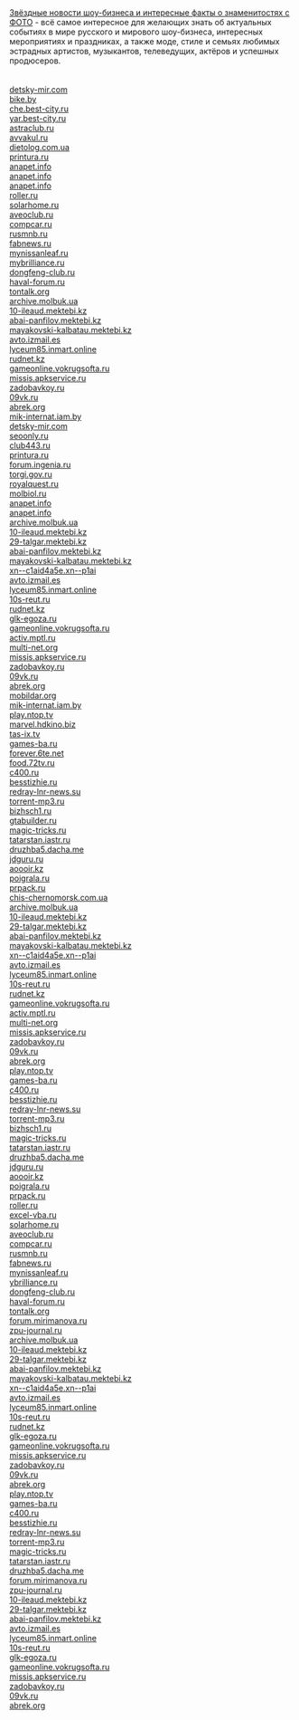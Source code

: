 <html lang="ru">
  <header>
    <meta charset="utf-8">
  </header>
  <body>
    <div class="content">
<br><br>
      <a href="http://www.newstheme.ru/?page_id=12208" title="Звёздные новости шоу-бизнеса и интересные факты о знаменитостях с ФОТО">Звёздные новости шоу-бизнеса и интересные факты о знаменитостях с ФОТО</a> - всё самое интересное для желающих знать об актуальных событиях в мире русского и мирового шоу-бизнеса, интересных мероприятиях и праздниках, а также моде, стиле и семьях любимых эстрадных артистов, музыкантов, телеведущих, актёров и успешных продюсеров.
<br><br><br>
<a href="http://detsky-mir.com/blog/36232/dostoinstva_klimaticheskoj_tehniki">detsky-mir.com</a><br>
<a href="http://bike.by/forum/viewtopic.php?f=77&t=10306&p=15162#p15162">bike.by</a><br>
<a href="http://che.best-city.ru/forum/thread43196/#reply68111">che.best-city.ru</a><br>
<a href="http://yar.best-city.ru/forum/thread57260/#reply60702">yar.best-city.ru</a><br>
<a href="http://astraclub.ru/members/202824-stasika">astraclub.ru</a><br>
<a href="http://avvakul.ru/forum/memberlist.php?mode=viewprofile&u=8838">avvakul.ru</a><br>
<a href="http://dietolog.com.ua/forum/viewtopic.php?p=396860#396860">dietolog.com.ua</a><br>
<a href="http://printura.ru/clients/13001/">printura.ru</a><br>
<a href="http://anapet.info/catalog//link/188540">anapet.info</a><br>
<a href="http://anapet.info/catalog//link/188541">anapet.info</a><br>
<a href="http://anapet.info/catalog//link/188542">anapet.info</a><br>
<a href="http://roller.ru/newforum/profile.php?mode=viewprofile&u=98653">roller.ru</a><br>
<a href="http://solarhome.ru/forum/index.php?action=profile;u=9637">solarhome.ru</a><br>
<a href="http://aveoclub.ru/forum/index.php?showuser=250046">aveoclub.ru</a><br>
<a href="http://compcar.ru/forum/member.php?u=88555">compcar.ru</a><br>
<a href="http://rusmnb.ru/index.php?action=profile;u=54018">rusmnb.ru</a><br>
<a href="http://fabnews.ru/forum/member.php?u=3975">fabnews.ru</a><br>
<a href="http://mynissanleaf.ru/profile.php?section=about&id=8549">mynissanleaf.ru</a><br>
<a href="http://mybrilliance.ru/profile.php?section=about&id=3524">mybrilliance.ru</a><br>
<a href="http://dongfeng-club.ru/profile.php?section=about&id=4393">dongfeng-club.ru</a><br>
<a href="http://haval-forum.ru/profile.php?section=about&id=3373">haval-forum.ru</a><br>
<a href="http://tontalk.org/members/1390/">tontalk.org</a><br>
<a href="http://archive.molbuk.ua/user/KatyST/">archive.molbuk.ua</a><br>
<a href="http://10-ileaud.mektebi.kz/user/KatyST/">10-ileaud.mektebi.kz</a><br>
<a href="http://abai-panfilov.mektebi.kz/user/KatyST/">abai-panfilov.mektebi.kz</a><br>
<a href="http://mayakovski-kalbatau.mektebi.kz/user/KatyST/">mayakovski-kalbatau.mektebi.kz</a><br>
<a href="http://avto.izmail.es/user/KatyST/">avto.izmail.es</a><br>
<a href="http://lyceum85.inmart.online/user/KatyST/">lyceum85.inmart.online</a><br>
<a href="http://rudnet.kz/index.php?subaction=userinfo&user=KatyST">rudnet.kz</a><br>
<a href="http://gameonline.vokrugsofta.ru/user/KatyST/">gameonline.vokrugsofta.ru</a><br>
<a href="http://missis.apkservice.ru/index.php?subaction=userinfo&user=KatyST">missis.apkservice.ru</a><br>
<a href="http://zadobavkoy.ru/user/KatyST/">zadobavkoy.ru</a><br>
<a href="http://09vk.ru/user/KatyST/">09vk.ru</a><br>
<a href="http://abrek.org/user/KatyST/">abrek.org</a><br>
<a href="http://mik-internat.iam.by/user/KatyST/">mik-internat.iam.by</a><br>
<a href="http://detsky-mir.com/blog/36236/ot_chego_zavisjat_ceny_na_kondicionery">detsky-mir.com</a><br>
<a href="http://seoonly.ru/hosting/luchshij-xosting-vps-serveri/">seoonly.ru</a><br>
<a href="http://club443.ru/index.php?showuser=118469">club443.ru</a><br>
<a href="http://printura.ru/clients/13001/">printura.ru</a><br>
<a href="http://forum.ingenia.ru/profile.php?id=44291">forum.ingenia.ru</a><br>
<a href="http://torgi.gov.ru/forum/user/profile/1534068.page">torgi.gov.ru</a><br>
<a href="http://royalquest.ru/forum/index.php?showuser=3581520">royalquest.ru</a><br>
<a href="http://molbiol.ru/forums/index.php?showuser=1197246">molbiol.ru</a><br>
<a href="http://anapet.info/catalog//link/188538">anapet.info</a><br>
<a href="http://anapet.info/catalog//link/188539">anapet.info</a><br>
<a href="http://archive.molbuk.ua/user/KatyST/">archive.molbuk.ua</a><br>
<a href="http://10-ileaud.mektebi.kz/user/KatyST/">10-ileaud.mektebi.kz</a><br>
<a href="http://29-talgar.mektebi.kz/user/KatyST/">29-talgar.mektebi.kz</a><br>
<a href="http://abai-panfilov.mektebi.kz/user/KatyST/">abai-panfilov.mektebi.kz</a><br>
<a href="http://mayakovski-kalbatau.mektebi.kz/user/KatyST/">mayakovski-kalbatau.mektebi.kz</a><br>
<a href="http://xn--c1aid4a5e.xn--p1ai/user/KatyST/">xn--c1aid4a5e.xn--p1ai</a><br>
<a href="http://avto.izmail.es/user/KatyST/">avto.izmail.es</a><br>
<a href="http://lyceum85.inmart.online/user/KatyST/">lyceum85.inmart.online</a><br>
<a href="http://10s-reut.ru/user/KatyST/">10s-reut.ru</a><br>
<a href="http://rudnet.kz/index.php?subaction=userinfo&user=KatyST">rudnet.kz</a><br>
<a href="http://glk-egoza.ru/user/KatyST/">glk-egoza.ru</a><br>
<a href="http://gameonline.vokrugsofta.ru/user/KatyST/">gameonline.vokrugsofta.ru</a><br>
<a href="http://activ.mptl.ru/user/KatyST/">activ.mptl.ru</a><br>
<a href="http://multi-net.org/index.php?subaction=userinfo&user=KatyST">multi-net.org</a><br>
<a href="http://missis.apkservice.ru/index.php?subaction=userinfo&user=KatyST">missis.apkservice.ru</a><br>
<a href="http://zadobavkoy.ru/user/KatyST/">zadobavkoy.ru</a><br>
<a href="http://09vk.ru/user/KatyST/">09vk.ru</a><br>
<a href="http://abrek.org/user/KatyST/">abrek.org</a><br>
<a href="http://mobildar.org/user/KatyST/">mobildar.org</a><br>
<a href="http://mik-internat.iam.by/user/KatyST/">mik-internat.iam.by</a><br>
<a href="http://play.ntop.tv/user/KondizionerM/">play.ntop.tv</a><br>
<a href="http://marvel.hdkino.biz/user/KondizionerM/">marvel.hdkino.biz</a><br>
<a href="http://tas-ix.tv/user/KondizionerM/">tas-ix.tv</a><br>
<a href="http://games-ba.ru/user/KondizionerM/">games-ba.ru</a><br>
<a href="http://forever.6te.net/user/KondizionerM/">forever.6te.net</a><br>
<a href="http://food.72tv.ru/user/KondizionerM/">food.72tv.ru</a><br>
<a href="http://c400.ru/index.php?subaction=userinfo&user=KondizionerM">c400.ru</a><br>
<a href="http://besstizhie.ru/user/KondizionerM/">besstizhie.ru</a><br>
<a href="http://redray-lnr-news.su/user/KondizionerM/">redray-lnr-news.su</a><br>
<a href="http://torrent-mp3.ru/user/KondizionerM/">torrent-mp3.ru</a><br>
<a href="http://bizhsch1.ru/user/KondizionerM/">bizhsch1.ru</a><br>
<a href="http://gtabuilder.ru/user/KondizionerM/">gtabuilder.ru</a><br>
<a href="http://magic-tricks.ru/user/KondizionerM/">magic-tricks.ru</a><br>
<a href="http://tatarstan.iastr.ru/user/KondizionerM/">tatarstan.iastr.ru</a><br>
<a href="http://druzhba5.dacha.me/user/KondizionerM/">druzhba5.dacha.me</a><br>
<a href="http://jdguru.ru/user/KondizionerM/">jdguru.ru</a><br>
<a href="http://aoooir.kz/user/KondizionerM/">aoooir.kz</a><br>
<a href="http://poigrala.ru/user/KondizionerM/">poigrala.ru</a><br>
<a href="http://prpack.ru/user/KondizionerM/">prpack.ru</a><br>
<a href="http://chis-chernomorsk.com.ua/user/KondizionerM/">chis-chernomorsk.com.ua</a><br>
<a href="http://archive.molbuk.ua/user/BrestBest/">archive.molbuk.ua</a><br>
<a href="http://10-ileaud.mektebi.kz/user/BrestBest/">10-ileaud.mektebi.kz</a><br>
<a href="http://29-talgar.mektebi.kz/user/BrestBest/">29-talgar.mektebi.kz</a><br>
<a href="http://abai-panfilov.mektebi.kz/user/BrestBest/">abai-panfilov.mektebi.kz</a><br>
<a href="http://mayakovski-kalbatau.mektebi.kz/user/BrestBest/">mayakovski-kalbatau.mektebi.kz</a><br>
<a href="http://xn--c1aid4a5e.xn--p1ai/user/BrestBest/">xn--c1aid4a5e.xn--p1ai</a><br>
<a href="http://avto.izmail.es/user/BrestBest/">avto.izmail.es</a><br>
<a href="http://lyceum85.inmart.online/user/BrestBest/">lyceum85.inmart.online</a><br>
<a href="http://10s-reut.ru/user/BrestBest/">10s-reut.ru</a><br>
<a href="http://rudnet.kz/index.php?subaction=userinfo&user=BrestBest">rudnet.kz</a><br>
<a href="http://gameonline.vokrugsofta.ru/user/BrestBest/">gameonline.vokrugsofta.ru</a><br>
<a href="http://activ.mptl.ru/user/BrestBest/">activ.mptl.ru</a><br>
<a href="http://multi-net.org/index.php?subaction=userinfo&user=BrestBest">multi-net.org</a><br>
<a href="http://missis.apkservice.ru/index.php?subaction=userinfo&user=BrestBest">missis.apkservice.ru</a><br>
<a href="http://zadobavkoy.ru/user/BrestBest/">zadobavkoy.ru</a><br>
<a href="http://09vk.ru/user/BrestBest/">09vk.ru</a><br>
<a href="http://abrek.org/user/BrestBest/">abrek.org</a><br>
<a href="http://play.ntop.tv/user/BrestBest/">play.ntop.tv</a><br>
<a href="http://games-ba.ru/user/BrestBest/">games-ba.ru</a><br>
<a href="http://c400.ru/index.php?subaction=userinfo&user=BrestBest">c400.ru</a><br>
<a href="http://besstizhie.ru/user/BrestBest/">besstizhie.ru</a><br>
<a href="http://redray-lnr-news.su/user/BrestBest/">redray-lnr-news.su</a><br>
<a href="http://torrent-mp3.ru/user/BrestBest/">torrent-mp3.ru</a><br>
<a href="http://bizhsch1.ru/user/BrestBest/">bizhsch1.ru</a><br>
<a href="http://magic-tricks.ru/user/BrestBest/">magic-tricks.ru</a><br>
<a href="http://tatarstan.iastr.ru/user/BrestBest/">tatarstan.iastr.ru</a><br>
<a href="http://druzhba5.dacha.me/user/BrestBest/">druzhba5.dacha.me</a><br>
<a href="http://jdguru.ru/user/BrestBest/">jdguru.ru</a><br>
<a href="http://aoooir.kz/user/BrestBest/">aoooir.kz</a><br>
<a href="http://poigrala.ru/user/BrestBest/">poigrala.ru</a><br>
<a href="http://prpack.ru/user/BrestBest/">prpack.ru</a><br>
<a href="http://roller.ru/newforum/profile.php?mode=viewprofile&u=98653">roller.ru</a><br>
<a href="http://excel-vba.ru/forum/index.php?action=profile;u=15616">excel-vba.ru</a><br>
<a href="http://solarhome.ru/forum/index.php?action=profile;u=9637">solarhome.ru</a><br>
<a href="http://aveoclub.ru/forum/index.php?showuser=250046">aveoclub.ru</a><br>
<a href="http://compcar.ru/forum/member.php?u=88555">compcar.ru</a><br>
<a href="http://rusmnb.ru/index.php?action=profile;u=54018">rusmnb.ru</a><br>
<a href="http://fabnews.ru/forum/member.php?u=3975">fabnews.ru</a><br>
<a href="http://mynissanleaf.ru/profile.php?section=about&id=8549">mynissanleaf.ru</a><br>
<a href="http://mybrilliance.ru/profile.php?section=about&id=3524">ybrilliance.ru</a><br>
<a href="http://dongfeng-club.ru/profile.php?section=about&id=4393">dongfeng-club.ru</a><br>
<a href="http://haval-forum.ru/profile.php?section=about&id=3373">haval-forum.ru</a><br>
<a href="http://tontalk.org/members/1390/">tontalk.org</a><br>
<a href="http://forum.mirimanova.ru/index.php?showuser=186433">forum.mirimanova.ru</a><br>
<a href="http://zpu-journal.ru/forum/read.php?TID=81&MID=5800#message5800">zpu-journal.ru</a><br>
<a href="http://archive.molbuk.ua/user/KlimatGrodno/">archive.molbuk.ua</a><br>
<a href="http://10-ileaud.mektebi.kz/user/VitebskKlimat/">10-ileaud.mektebi.kz</a><br>
<a href="http://29-talgar.mektebi.kz/user/VitebskKlimat/">29-talgar.mektebi.kz</a><br>
<a href="http://abai-panfilov.mektebi.kz/user/VitebskKlimat/">abai-panfilov.mektebi.kz</a><br>
<a href="http://mayakovski-kalbatau.mektebi.kz/user/KlimatGrodno/">mayakovski-kalbatau.mektebi.kz</a><br>
<a href="http://xn--c1aid4a5e.xn--p1ai/user/KlimatGrodno/">xn--c1aid4a5e.xn--p1ai</a><br>
<a href="http://avto.izmail.es/user/VitebskKlimat/">avto.izmail.es</a><br>
<a href="http://lyceum85.inmart.online/user/VitebskKlimat/">lyceum85.inmart.online</a><br>
<a href="http://10s-reut.ru/user/VitebskKlimat/">10s-reut.ru</a><br>
<a href="http://rudnet.kz/index.php?subaction=userinfo&user=KlimatGrodno">rudnet.kz</a><br>
<a href="http://glk-egoza.ru/user/VitebskKlimat/">glk-egoza.ru</a><br>
<a href="http://gameonline.vokrugsofta.ru/user/VitebskKlimat/">gameonline.vokrugsofta.ru</a><br>
<a href="http://missis.apkservice.ru/index.php?subaction=userinfo&user=VitebskKlimat">missis.apkservice.ru</a><br>
<a href="http://zadobavkoy.ru/user/VitebskKlimat/">zadobavkoy.ru</a><br>
<a href="http://09vk.ru/user/VitebskKlimat/">09vk.ru</a><br>
<a href="http://abrek.org/user/VitebskKlimat/">abrek.org</a><br>
<a href="http://play.ntop.tv/user/KlimatGrodno/">play.ntop.tv</a><br>
<a href="http://games-ba.ru/user/KlimatGrodno/">games-ba.ru</a><br>
<a href="http://c400.ru/index.php?subaction=userinfo&user=KlimatGrodno">c400.ru</a><br>
<a href="http://besstizhie.ru/user/KlimatGrodno/">besstizhie.ru</a><br>
<a href="http://redray-lnr-news.su/user/KlimatGrodno/">redray-lnr-news.su</a><br>
<a href="http://torrent-mp3.ru/user/KlimatGrodno/">torrent-mp3.ru</a><br>
<a href="http://magic-tricks.ru/user/KlimatGrodno/">magic-tricks.ru</a><br>
<a href="http://tatarstan.iastr.ru/user/KlimatGrodno/">tatarstan.iastr.ru</a><br>
<a href="http://druzhba5.dacha.me/user/KlimatGrodno/">druzhba5.dacha.me</a><br>
<a href="http://forum.mirimanova.ru/index.php?showuser=186433">forum.mirimanova.ru</a><br>
<a href="http://zpu-journal.ru/forum/read.php?TID=81&MID=5800#message5800">zpu-journal.ru</a><br>
<a href="http://10-ileaud.mektebi.kz/user/VitebskKlimat/">10-ileaud.mektebi.kz</a><br>
<a href="http://29-talgar.mektebi.kz/user/VitebskKlimat/">29-talgar.mektebi.kz</a><br>
<a href="http://abai-panfilov.mektebi.kz/user/VitebskKlimat/">abai-panfilov.mektebi.kz</a><br>
<a href="http://avto.izmail.es/user/VitebskKlimat/">avto.izmail.es</a><br>
<a href="http://lyceum85.inmart.online/user/VitebskKlimat/">lyceum85.inmart.online</a><br>
<a href="http://10s-reut.ru/user/VitebskKlimat/">10s-reut.ru</a><br>
<a href="http://glk-egoza.ru/user/VitebskKlimat/">glk-egoza.ru</a><br>
<a href="http://gameonline.vokrugsofta.ru/user/VitebskKlimat/">gameonline.vokrugsofta.ru</a><br>
<a href="http://missis.apkservice.ru/index.php?subaction=userinfo&user=VitebskKlimat">missis.apkservice.ru</a><br>
<a href="http://zadobavkoy.ru/user/VitebskKlimat/">zadobavkoy.ru</a><br>
<a href="http://09vk.ru/user/VitebskKlimat/">09vk.ru</a><br>
<a href="http://abrek.org/user/VitebskKlimat/">abrek.org</a><br>
<br><br>
    </div>
    <footer></footer>
  </body>
</html>
